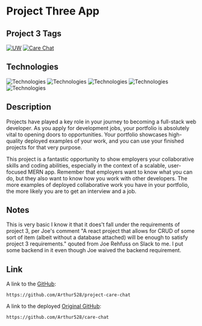 # Project Three App
## Project 3 Tags
[![UW](https://img.shields.io/badge/UW-UW--Coding%20bootcamp-blueviolet)](https://bootcamp.uw.edu/)
[![Care Chat](https://img.shields.io/badge/Project%203-Care%20Chat-red)](https://github.com/Arthur528/project-care-chat)

## Technologies
![Technologies](https://img.shields.io/badge/-Git-F05032?logo=Git&logoColor=white)
![Technologies](https://img.shields.io/badge/-JavaScript-007396?logo=JavaScript&logoColor=white)
![Technologies](https://img.shields.io/badge/-Node.js-339933?logo=Node.js&logoColor=white)
![Technologies](https://img.shields.io/badge/-npm-CB3837?logo=npm&logoColor=white)
![Technologies](https://img.shields.io/badge/-ReactJs-61DAFB?logo=react&logoColor=white)

## Description
Projects have played a key role in your journey to becoming a full-stack web developer. As you apply for development jobs, your portfolio is absolutely vital to opening doors to opportunities. Your portfolio showcases high-quality deployed examples of your work, and you can use your finished projects for that very purpose.

This project is a fantastic opportunity to show employers your collaborative skills and coding abilities, especially in the context of a scalable, user-focused MERN app. Remember that employers want to know what you can do, but they also want to know how you work with other developers. The more examples of deployed collaborative work you have in your portfolio, the more likely you are to get an interview and a job. 

## Notes
This is very basic I know it that it does't fall under the requirements of project 3, per Joe's comment "A react project that allows for CRUD of some sort of item (albeit without a database attached) will be enough to satisfy project 3 requirements." qouted from Joe Rehfuss on Slack to me. I put some backend in it even though Joe waived the backend requirement. 
  
## Link
A link to the [GitHub](https://github.com/Arthur528/project-care-chat):
```
https://github.com/Arthur528/project-care-chat
```
A link to the deployed [Original GitHub](https://github.com/Arthur528/care-chat):
```
https://github.com/Arthur528/care-chat
```
